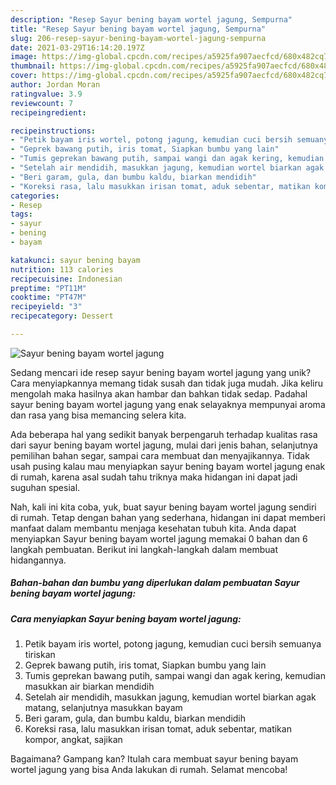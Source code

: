 ```yaml
---
description: "Resep Sayur bening bayam wortel jagung, Sempurna"
title: "Resep Sayur bening bayam wortel jagung, Sempurna"
slug: 206-resep-sayur-bening-bayam-wortel-jagung-sempurna
date: 2021-03-29T16:14:20.197Z
image: https://img-global.cpcdn.com/recipes/a5925fa907aecfcd/680x482cq70/sayur-bening-bayam-wortel-jagung-foto-resep-utama.jpg
thumbnail: https://img-global.cpcdn.com/recipes/a5925fa907aecfcd/680x482cq70/sayur-bening-bayam-wortel-jagung-foto-resep-utama.jpg
cover: https://img-global.cpcdn.com/recipes/a5925fa907aecfcd/680x482cq70/sayur-bening-bayam-wortel-jagung-foto-resep-utama.jpg
author: Jordan Moran
ratingvalue: 3.9
reviewcount: 7
recipeingredient:

recipeinstructions:
- "Petik bayam iris wortel, potong jagung, kemudian cuci bersih semuanya tiriskan"
- "Geprek bawang putih, iris tomat, Siapkan bumbu yang lain"
- "Tumis geprekan bawang putih, sampai wangi dan agak kering, kemudian masukkan air biarkan mendidih"
- "Setelah air mendidih, masukkan jagung, kemudian wortel biarkan agak matang, selanjutnya masukkan bayam"
- "Beri garam, gula, dan bumbu kaldu, biarkan mendidih"
- "Koreksi rasa, lalu masukkan irisan tomat, aduk sebentar, matikan kompor, angkat, sajikan"
categories:
- Resep
tags:
- sayur
- bening
- bayam

katakunci: sayur bening bayam 
nutrition: 113 calories
recipecuisine: Indonesian
preptime: "PT11M"
cooktime: "PT47M"
recipeyield: "3"
recipecategory: Dessert

---
```



![Sayur bening bayam wortel jagung](https://img-global.cpcdn.com/recipes/a5925fa907aecfcd/680x482cq70/sayur-bening-bayam-wortel-jagung-foto-resep-utama.jpg)

Sedang mencari ide resep sayur bening bayam wortel jagung yang unik? Cara menyiapkannya memang tidak susah dan tidak juga mudah. Jika keliru mengolah maka hasilnya akan hambar dan bahkan tidak sedap. Padahal sayur bening bayam wortel jagung yang enak selayaknya mempunyai aroma dan rasa yang bisa memancing selera kita.

Ada beberapa hal yang sedikit banyak berpengaruh terhadap kualitas rasa dari sayur bening bayam wortel jagung, mulai dari jenis bahan, selanjutnya pemilihan bahan segar, sampai cara membuat dan menyajikannya. Tidak usah pusing kalau mau menyiapkan sayur bening bayam wortel jagung enak di rumah, karena asal sudah tahu triknya maka hidangan ini dapat jadi suguhan spesial.




Nah, kali ini kita coba, yuk, buat sayur bening bayam wortel jagung sendiri di rumah. Tetap dengan bahan yang sederhana, hidangan ini dapat memberi manfaat dalam membantu menjaga kesehatan tubuh kita. Anda dapat menyiapkan Sayur bening bayam wortel jagung memakai 0 bahan dan 6 langkah pembuatan. Berikut ini langkah-langkah dalam membuat hidangannya.

<!--inarticleads1-->

##### Bahan-bahan dan bumbu yang diperlukan dalam pembuatan Sayur bening bayam wortel jagung:





<!--inarticleads2-->

##### Cara menyiapkan Sayur bening bayam wortel jagung:

1. Petik bayam iris wortel, potong jagung, kemudian cuci bersih semuanya tiriskan
1. Geprek bawang putih, iris tomat, Siapkan bumbu yang lain
1. Tumis geprekan bawang putih, sampai wangi dan agak kering, kemudian masukkan air biarkan mendidih
1. Setelah air mendidih, masukkan jagung, kemudian wortel biarkan agak matang, selanjutnya masukkan bayam
1. Beri garam, gula, dan bumbu kaldu, biarkan mendidih
1. Koreksi rasa, lalu masukkan irisan tomat, aduk sebentar, matikan kompor, angkat, sajikan




Bagaimana? Gampang kan? Itulah cara membuat sayur bening bayam wortel jagung yang bisa Anda lakukan di rumah. Selamat mencoba!
